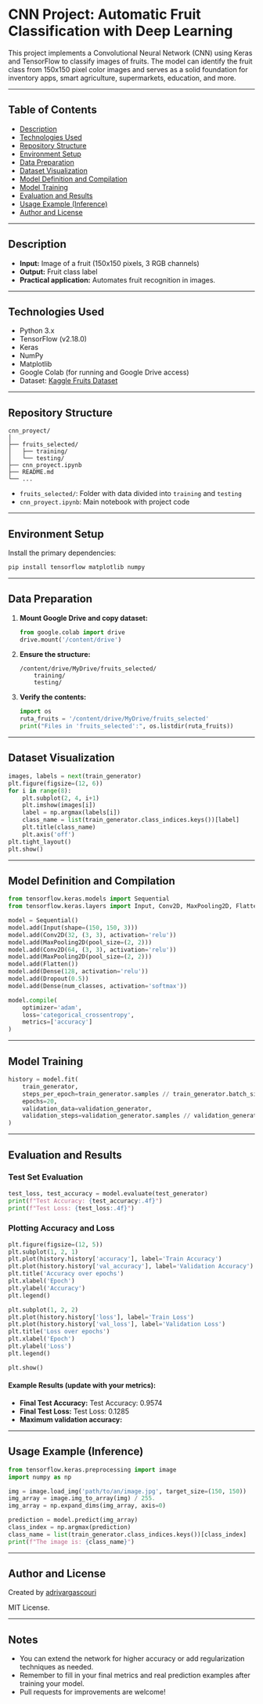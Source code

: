 # CNN Project: Automatic Fruit Classification with Deep Learning

This project implements a Convolutional Neural Network (CNN) using Keras and TensorFlow to classify images of fruits. The model can identify the fruit class from 150x150 pixel color images and serves as a solid foundation for inventory apps, smart agriculture, supermarkets, education, and more.

---

## Table of Contents

- [Description](#description)
- [Technologies Used](#technologies-used)
- [Repository Structure](#repository-structure)
- [Environment Setup](#environment-setup)
- [Data Preparation](#data-preparation)
- [Dataset Visualization](#dataset-visualization)
- [Model Definition and Compilation](#model-definition-and-compilation)
- [Model Training](#model-training)
- [Evaluation and Results](#evaluation-and-results)
- [Usage Example (Inference)](#usage-example-inference)
- [Author and License](#author-and-license)

---

## Description

- **Input:** Image of a fruit (150x150 pixels, 3 RGB channels)
- **Output:** Fruit class label
- **Practical application:** Automates fruit recognition in images.

---

## Technologies Used

- Python 3.x
- TensorFlow (v2.18.0)
- Keras
- NumPy
- Matplotlib
- Google Colab (for running and Google Drive access)
- Dataset: [Kaggle Fruits Dataset](https://www.kaggle.com/)

---

## Repository Structure

```
cnn_proyect/
│
├── fruits_selected/
│   ├── training/
│   └── testing/
├── cnn_proyect.ipynb
├── README.md
└── ...
```

- `fruits_selected/`: Folder with data divided into `training` and `testing`
- `cnn_proyect.ipynb`: Main notebook with project code

---

## Environment Setup

Install the primary dependencies:

```bash
pip install tensorflow matplotlib numpy
```

---

## Data Preparation

1. **Mount Google Drive and copy dataset:**
    ```python
    from google.colab import drive
    drive.mount('/content/drive')
    ```

2. **Ensure the structure:**
    ```
    /content/drive/MyDrive/fruits_selected/
        training/
        testing/
    ```

3. **Verify the contents:**
    ```python
    import os
    ruta_fruits = '/content/drive/MyDrive/fruits_selected'
    print("Files in 'fruits_selected':", os.listdir(ruta_fruits))
    ```

---

## Dataset Visualization

```python
images, labels = next(train_generator)
plt.figure(figsize=(12, 6))
for i in range(8):
    plt.subplot(2, 4, i+1)
    plt.imshow(images[i])
    label = np.argmax(labels[i])
    class_name = list(train_generator.class_indices.keys())[label]
    plt.title(class_name)
    plt.axis('off')
plt.tight_layout()
plt.show()
```

---

## Model Definition and Compilation

```python
from tensorflow.keras.models import Sequential
from tensorflow.keras.layers import Input, Conv2D, MaxPooling2D, Flatten, Dense, Dropout

model = Sequential()
model.add(Input(shape=(150, 150, 3)))
model.add(Conv2D(32, (3, 3), activation='relu'))
model.add(MaxPooling2D(pool_size=(2, 2)))
model.add(Conv2D(64, (3, 3), activation='relu'))
model.add(MaxPooling2D(pool_size=(2, 2)))
model.add(Flatten())
model.add(Dense(128, activation='relu'))
model.add(Dropout(0.5))
model.add(Dense(num_classes, activation='softmax'))

model.compile(
    optimizer='adam',
    loss='categorical_crossentropy',
    metrics=['accuracy']
)
```

---

## Model Training

```python
history = model.fit(
    train_generator,
    steps_per_epoch=train_generator.samples // train_generator.batch_size,
    epochs=20,
    validation_data=validation_generator,
    validation_steps=validation_generator.samples // validation_generator.batch_size
)
```

---

## Evaluation and Results

### Test Set Evaluation

```python
test_loss, test_accuracy = model.evaluate(test_generator)
print(f"Test Accuracy: {test_accuracy:.4f}")
print(f"Test Loss: {test_loss:.4f}")
```

### Plotting Accuracy and Loss

```python
plt.figure(figsize=(12, 5))
plt.subplot(1, 2, 1)
plt.plot(history.history['accuracy'], label='Train Accuracy')
plt.plot(history.history['val_accuracy'], label='Validation Accuracy')
plt.title('Accuracy over epochs')
plt.xlabel('Epoch')
plt.ylabel('Accuracy')
plt.legend()

plt.subplot(1, 2, 2)
plt.plot(history.history['loss'], label='Train Loss')
plt.plot(history.history['val_loss'], label='Validation Loss')
plt.title('Loss over epochs')
plt.xlabel('Epoch')
plt.ylabel('Loss')
plt.legend()

plt.show()
```

#### Example Results (update with your metrics):

- **Final Test Accuracy:** Test Accuracy: 0.9574
- **Final Test Loss:** Test Loss: 0.1285
- **Maximum validation accuracy:** 

---

## Usage Example (Inference)

```python
from tensorflow.keras.preprocessing import image
import numpy as np

img = image.load_img('path/to/an/image.jpg', target_size=(150, 150))
img_array = image.img_to_array(img) / 255.
img_array = np.expand_dims(img_array, axis=0)

prediction = model.predict(img_array)
class_index = np.argmax(prediction)
class_name = list(train_generator.class_indices.keys())[class_index]
print(f"The image is: {class_name}")
```

---

## Author and License

Created by [adrivargascouri](https://github.com/adrivargascouri)

MIT License.

---

## Notes

- You can extend the network for higher accuracy or add regularization techniques as needed.
- Remember to fill in your final metrics and real prediction examples after training your model.
- Pull requests for improvements are welcome!
